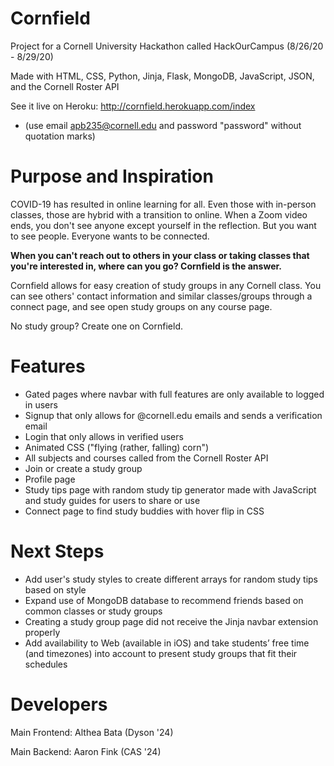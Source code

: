 # Cornfield
Project for a Cornell University Hackathon called HackOurCampus (8/26/20 - 8/29/20)

Made with HTML, CSS, Python, Jinja, Flask, MongoDB, JavaScript, JSON, and the Cornell Roster API

See it live on Heroku: http://cornfield.herokuapp.com/index 
- (use email apb235@cornell.edu and password "password" without quotation marks)

# Purpose and Inspiration
COVID-19 has resulted in online learning for all. Even those with in-person classes, those are hybrid with a transition to online. When a Zoom video ends, you don't see anyone except yourself in the reflection. But you want to see people. Everyone wants to be connected. 

**When you can't reach out to others in your class or taking classes that you're interested in, where can you go? Cornfield is the answer.** 

Cornfield allows for easy creation of study groups in any Cornell class. You can see others' contact information and similar classes/groups through a connect page, and see open study groups on any course page.

No study group? Create one on Cornfield.

# Features
- Gated pages where navbar with full features are only available to logged in users
- Signup that only allows for @cornell.edu emails and sends a verification email
- Login that only allows in verified users
- Animated CSS ("flying (rather, falling) corn")
- All subjects and courses called from the Cornell Roster API
- Join or create a study group
- Profile page
- Study tips page with random study tip generator made with JavaScript and study guides for users to share or use
- Connect page to find study buddies with hover flip in CSS

# Next Steps
- Add user's study styles to create different arrays for random study tips based on style
- Expand use of MongoDB database to recommend friends based on common classes or study groups
- Creating a study group page did not receive the Jinja navbar extension properly
- Add availability to Web (available in iOS) and take students’ free time (and timezones) into account to present study groups that fit their schedules

# Developers
Main Frontend: Althea Bata (Dyson '24)

Main Backend: Aaron Fink (CAS '24)
